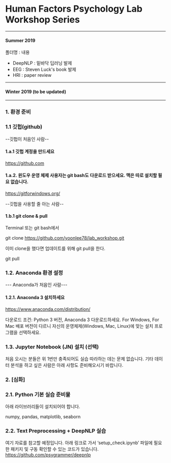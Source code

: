 # Human Factors Psychology Lab Workshop Series

---------
#### Summer 2019 
폴더명 : 내용 

- DeepNLP : 밑바닥 딥러닝 발제 <br>
- EEG : Steven Luck's book 발제 <br>
- HRI : paper review <br>

---------
#### Winter 2019 (to be updated)
---------

### 1. 환경 준비

### 1.1 깃헙(github)

--깃헙이 처음인 사람--

#### 1.a.1 깃헙 계정을 만드세요
https://github.com

#### 1.a.2. 윈도우 운영 체제 사용자는 git bash도 다운로드 받으세요. 맥은 따로 설치할 필요 없습니다. 
https://gitforwindows.org/

--깃헙을 사용할 줄 아는 사람--

#### 1.b.1 git clone & pull

Terminal 또는 git bash에서

  git clone https://github.com/yoonlee78/lab_workshop.git

이미 clone을 했다면 업데이트를 위해 git pull을 한다.

  git pull

### 1.2. Anaconda 환경 설정

--- Anaconda가 처음인 사람---

#### 1.2.1. Anaconda 3 설치하세요

https://www.anaconda.com/distribution/

다운로드 조건: Python 3 버전, Anaconda 3 다운로드하세요. For Windows, For Mac 배포 버전이 다르니 자신의 운영체제(Windows, Mac, Linux)에 맞는 설치 프로그램을 선택하세요. 

### 1.3. Jupyter Notebook (JN) 설치 (선택)

처음 오시는 분들은 위 1번만 충족되어도 실습 따라하는 데는 문제 없습니다. 기타 데이터 분석을 하고 싶은 사람은 아래 사항도 준비해오시기 바랍니다. 

### 2. [심화] 

### 2.1. Python 기본 실습 준비물

아래 라이브러리들이 설치되어야 합니다. 

numpy, pandas, matplotlib, seaborn 

### 2.2. Text Preprocessing + DeepNLP 실습

여기 자료를 참고할 예정입니다. 
아래 링크로 가서 ‘setup_check.ipynb’ 파일에 필요한 패키지 및 구동 확인할 수 있는 코드가 있습니다. 
https://github.com/psygrammer/deepnlp
